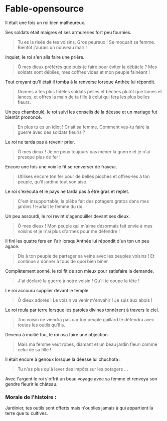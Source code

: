 # Fable-opensource

Il était une fois un roi bien malheureux.

Ses soldats était maigres et ses armureries fort peu fournies.

> Tu es la risée de tes voisins, Gros peureux ! Se moquait sa femme. Bientôt j'aurais un nouveau mari !

Inquiet, le roi s'en alla faire une prière.

> Ô mes dieux préférés que puis-je faire pour éviter la débâcle ? Mes soldats sont débiles, mes coffres vides et mon peuple fainéant !

Tout croyant qu'il était il tomba à la renverse lorsque Anthée  lui répondit.
> Donnes à tes plus fidèles soldats pelles et bêches plutôt que lames et lances, et offres la main de ta fille à celui qui fera les plus belles fleurs.

Un peu chamboulé, le roi suivi les conseils de la déesse et un mariage fut bientôt prononcé.

> En plus tu es un idiot ! Criait sa femme. Comment vas-tu faire la guerre avec des soldats fleuris ?

Le roi ne tarda pas à revenir prier.

> Ô mes dieux ! Je ne peux toujours pas mener la guerre et je n'ai presque plus de fer !

Encore une fois une voix le fit se renverser de frayeur.
> Utilises encore ton fer pour de belles pioches et offres-les à ton peuple, qu'il jardine tout son aise.

Le roi s'exécuta et le pays ne tarda pas à être gras et replet.

> C'est insupportable, la plèbe fait des potagers gratos dans mes jardins ! Hurlait le femme du roi.

Un peu assourdi, le roi revint s'agenouiller devant ses dieux.

> Ô mes dieux ! Mon peuple qui m'aime désormais fait envie à mes voisins et je n'ai plus d'armes pour me défendre !

Il fini les quatre fers en l'air lorsqu'Anthée lui répondit d'un ton un peu agacé.
> Dis à ton peuple de partager sa veine avec les peuples voisins ! Et continue à donner à tous de quoi bien biner.

Complètement sonné, le roi fit de son mieux pour satisfaire la demande.

> J'ai déclaré la guerre à notre voisin ! Qu'il te coupe la tête !

Le roi accouru supplier devant le temple.

> Ô dieux adorés ! Le voisin va venir m'envahir ! Je suis aux abois !

Le roi roula par terre lorsque les paroles divines tonnèrent à travers le ciel.
> Ton voisin ne viendra pas car ton peuple gaillard te défendra avec toutes les outils qu'il a.

Devenu à moitié fou, le roi osa faire une objection.
> Mais ma femme veut robes, diamant et un beau jardin fleuri comme celui de sa fille !

Il était encore à genoux lorsque la déesse lui chuchota :
> Tu n'as plus qu'à lever des impôts sur les potagers ...

Avec l'argent le roi s'offrit un beau voyage avec sa femme et renvoya son gendre fleurir le château.

### Morale de l'histoire :
Jardinier, tes outils sont offerts mais n'oublies jamais à qui appartient la terre que tu cultives.
